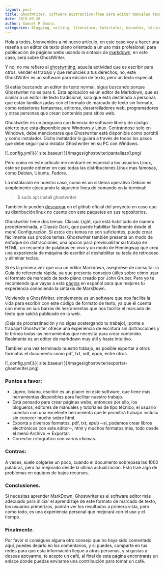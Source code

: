 ```yaml
---
layout: post
title: GhostWriter, Software Distraction-free para editar manuales técnicos y páginas webs con MarkDown.
date: 2019-09-26
author: Samuel R Osuna.
categories: Blogging, writing, literatura, tutoriales, manuales, técnicos, software, libre, foss, markdown, distraction-free, ghostwriter, gnu, html,
---
```


Hola a todos, bienvenidos a mi nuevo artículo, en este caso voy a hacer una reseña a un editor de texto plano orientado a un uso más profesional, para publicación de páginas webs usando la sintaxis de  [markdown](https://www.genbeta.com/guia-de-inicio/que-es-markdown-para-que-sirve-y-como-usarlo), en este caso, será sobre GhostWriter.

Y no, no me refiero al [ghostwriting](https://es.wikipedia.org/wiki/Escritor_fantasma), aquella actividad que es escribir para otros, vender el trabajo y que renuncies a tus derechos, no, este GhostWriter es un software para edición de texto, pero un texto especial.

Si estás buscando un editor de texto normal, sigue buscando porque Ghostwriter no es para ti. Esta aplicación es un editor de Markdown, que es similar a un editor de texto tradicional, solo que está destinado a personas que están familiarizadas con el formato de marcado de texto sin formato, como redactores fantasmas, editores, desarrolladores web, programadores y otras personas que crean contenido para sitios web.

Ghostwriter es un programa con licencia de software libre y de código abierto que está disponible para Windows y Linux. Centrándose solo en Windows, debe mencionarse que Ghostwriter está disponible como portátil y como instalador. Dicho instalador lo guiará a través de todos los pasos que debe seguir para instalar Ghostwriter en su PC con Windows.


  ![_config.yml]({{ site.baseurl }}/images/ghostwiter/pantallazo1.png)


Pero como en este artículo me centraré en especial a los usuarios Linux, este se puede obtener en casi todas las distribuciones Linux mas famosas, como Debian, Ubuntu, Fedora.

La instalación en nuestro caso, como es un sistema operativo Debian es simplemente ejecutando la siguiente linea de comando en la terminal:

>$ sudo apt install ghostwriter


También lo pueden [descargar](https://wereturtle.github.io/ghostwriter/) en el github oficial del proyecto en caso que su distribución linux no cuente con este paquetes en sus repositorios. 

Ghostwriter tiene dos temas: Classic Light, que está habilitado de manera predeterminada, y Classic Dark, que puede habilitar fácilmente desde el menú Configuración. Si estos dos temas no son suficientes, puede crear fácilmente sus propios temas. Ghostwriter también presenta un modo de enfoque sin distracciones, una opción para previsualizar su trabajo en HTML, un recuento de palabras en vivo y un modo de Hemingway que crea una experiencia de máquina de escribir al deshabilitar su tecla de retroceso y eliminar teclas.


Si es la primera vez que usa un editor Markdown, asegúrese de consultar la Guía de referencia rápida, ya que presenta consejos útiles sobre cómo usar el formato de marcado de texto plano creado por John Gruber. Pero yo te recomiendo que vayas a esta [página](https://joedicastro.com/pages/markdown.html) en español para que mejores tu experiencia conociendo la sintaxis de MarkDown.

Volviendo a GhostWriter. simplemente es un software que nos facilita la vida para escribir con este código de formato de texto, ya que él cuenta con menú en sus barras de herramientas que nos facilita el marcado de texto que saldrá publicado en la web.

¡Deja de procrastinación y no sigas postergando tu trabajo!, ¡ponte a trabajar! Ghostwriter ofrece una experiencia de escritura sin distracciones y le brinda todas las herramientas que necesita para crear contenido. Realmente es un editor de markdown muy útil y hasta intuitivo.

Tambíen una vez terminado nuestro trabajo, es posible exportar a otros formatos el documento como pdf, txt, odt, epub, entre otros.


  ![_config.yml]({{ site.baseurl }}/images/ghostwiter/exportar-ghostwriter.png)

### Puntos a favor:
* Ligero, liviano, escribir es un placer en este software, que tiene más herramientas disponibles para facilitar nuestro trabajo.
* Está pensado para crear páginas webs, entonces por ello, los blogueros, editores de manuales y tutoriales de tipo técnico, el usuario cuentan con una excelente herramienta que le permitirá trabajar incluso sin conocer mucho sobre html.
* Exporta a diversos formatos, pdf, txt, epub ─si, podemos crear libros electrónicos con este editor─, html y muchos formatos más, todo desde el menú Archivo => Exportar.
* Corrector ortográfico con varios idiomas.

### Contras:
A veces, suele colgarse un poco, cuando el documento sobrepasa las 1000 palabras, pero ha mejorado desde la última actualización. Esto trae algo de problemas en equipos de bajos recursos.

### Conclusiones.
Si necesitas aprender MarkDown, Ghostwriter es el software editor más adecuado para iniciar el aprendizaje de este formato de marcado de texto, los usuarios primerizos, podrán ver los resultados a primera vista, pero como todo, es una experiencia personal que mejorará con el uso y el tiempo.

### Finalmente.

Por favor si consigues alguna otro consejo que no haya sido comentado aquí, puedes dejarlo en los comentarios, y si puedes, comparte en tus redes para que esta información llegue a otras personas, y si gustas y deseas apoyarme, te acepto un café, al final de esta página encontrarás un enlace donde puedas enviarme una contribución para tomar un café.
